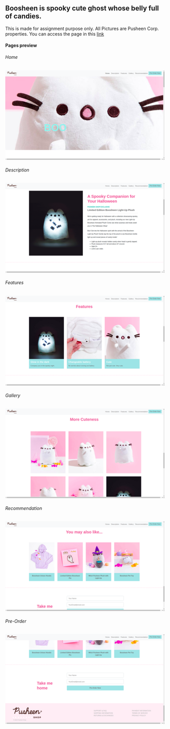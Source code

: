 ## Boosheen is spooky cute ghost whose belly full of candies.

This is made for assignment purpose only. All Pictures are Pusheen Corp. properties.
You can access the page in this [link](https://delinhira.github.io/Booshen-Landing-Page/)

#### Pages preview
###### Home
![Home](/screenshots/img-1.png)

###### Description
![Description](/screenshots/img-2.png)

###### Features
![Features](/screenshots/img-3.png)

###### Gallery
![Gallery](/screenshots/img-4.png)

###### Recommendation
![Recommendation](/screenshots/img-5.png)

###### Pre-Order
![Pre-Order](/screenshots/img-6.png)
